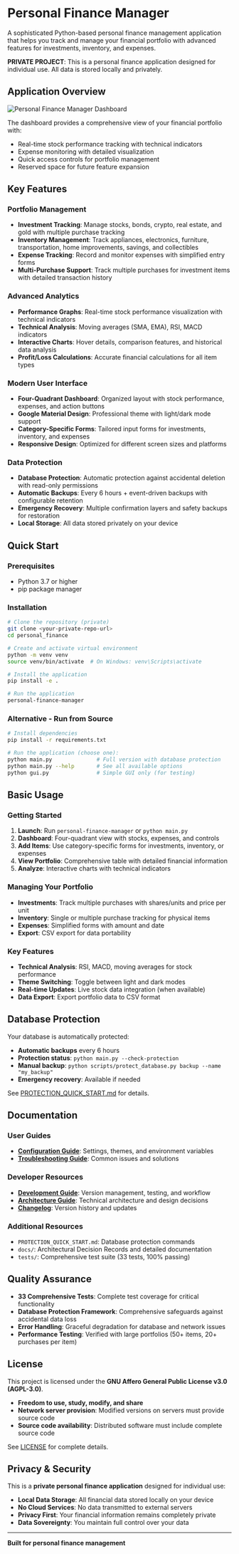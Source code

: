 # Personal Finance Manager

A sophisticated Python-based personal finance management application that helps you track and manage your financial portfolio with advanced features for investments, inventory, and expenses.

**PRIVATE PROJECT**: This is a personal finance application designed for individual use. All data is stored locally and privately.

## Application Overview
![Personal Finance Manager Dashboard](docs/images/dashboard_0.2.0.png)

The dashboard provides a comprehensive view of your financial portfolio with:
- Real-time stock performance tracking with technical indicators
- Expense monitoring with detailed visualization
- Quick access controls for portfolio management
- Reserved space for future feature expansion

## Key Features

### Portfolio Management
- **Investment Tracking**: Manage stocks, bonds, crypto, real estate, and gold with multiple purchase tracking
- **Inventory Management**: Track appliances, electronics, furniture, transportation, home improvements, savings, and collectibles
- **Expense Tracking**: Record and monitor expenses with simplified entry forms
- **Multi-Purchase Support**: Track multiple purchases for investment items with detailed transaction history

### Advanced Analytics
- **Performance Graphs**: Real-time stock performance visualization with technical indicators
- **Technical Analysis**: Moving averages (SMA, EMA), RSI, MACD indicators
- **Interactive Charts**: Hover details, comparison features, and historical data analysis
- **Profit/Loss Calculations**: Accurate financial calculations for all item types

### Modern User Interface
- **Four-Quadrant Dashboard**: Organized layout with stock performance, expenses, and action buttons
- **Google Material Design**: Professional theme with light/dark mode support
- **Category-Specific Forms**: Tailored input forms for investments, inventory, and expenses
- **Responsive Design**: Optimized for different screen sizes and platforms

### Data Protection
- **Database Protection**: Automatic protection against accidental deletion with read-only permissions
- **Automatic Backups**: Every 6 hours + event-driven backups with configurable retention
- **Emergency Recovery**: Multiple confirmation layers and safety backups for restoration
- **Local Storage**: All data stored privately on your device

## Quick Start

### Prerequisites
- Python 3.7 or higher
- pip package manager

### Installation
```bash
# Clone the repository (private)
git clone <your-private-repo-url>
cd personal_finance

# Create and activate virtual environment
python -m venv venv
source venv/bin/activate  # On Windows: venv\Scripts\activate

# Install the application
pip install -e .

# Run the application
personal-finance-manager
```

### Alternative - Run from Source
```bash
# Install dependencies
pip install -r requirements.txt

# Run the application (choose one):
python main.py              # Full version with database protection
python main.py --help       # See all available options
python gui.py               # Simple GUI only (for testing)
```

## Basic Usage

### Getting Started
1. **Launch**: Run `personal-finance-manager` or `python main.py`
2. **Dashboard**: Four-quadrant view with stocks, expenses, and controls
3. **Add Items**: Use category-specific forms for investments, inventory, or expenses
4. **View Portfolio**: Comprehensive table with detailed financial information
5. **Analyze**: Interactive charts with technical indicators

### Managing Your Portfolio
- **Investments**: Track multiple purchases with shares/units and price per unit
- **Inventory**: Single or multiple purchase tracking for physical items
- **Expenses**: Simplified forms with amount and date
- **Export**: CSV export for data portability

### Key Features
- **Technical Analysis**: RSI, MACD, moving averages for stock performance
- **Theme Switching**: Toggle between light and dark modes
- **Real-time Updates**: Live stock data integration (when available)
- **Data Export**: Export portfolio data to CSV format

## Database Protection

Your database is automatically protected:
- **Automatic backups** every 6 hours
- **Protection status**: `python main.py --check-protection`
- **Manual backup**: `python scripts/protect_database.py backup --name "my_backup"`
- **Emergency recovery**: Available if needed

See [PROTECTION_QUICK_START.md](PROTECTION_QUICK_START.md) for details.

## Documentation

### User Guides
- **[Configuration Guide](CONFIGURATION.md)**: Settings, themes, and environment variables
- **[Troubleshooting Guide](TROUBLESHOOTING.md)**: Common issues and solutions

### Developer Resources
- **[Development Guide](DEVELOPMENT.md)**: Version management, testing, and workflow
- **[Architecture Guide](ARCHITECTURE.md)**: Technical architecture and design decisions
- **[Changelog](CHANGELOG.md)**: Version history and updates

### Additional Resources
- `PROTECTION_QUICK_START.md`: Database protection commands
- `docs/`: Architectural Decision Records and detailed documentation
- `tests/`: Comprehensive test suite (33 tests, 100% passing)

## Quality Assurance
- **33 Comprehensive Tests**: Complete test coverage for critical functionality
- **Database Protection Framework**: Comprehensive safeguards against accidental data loss
- **Error Handling**: Graceful degradation for database and network issues
- **Performance Testing**: Verified with large portfolios (50+ items, 20+ purchases per item)

## License

This project is licensed under the **GNU Affero General Public License v3.0 (AGPL-3.0)**.

- **Freedom to use, study, modify, and share**
- **Network server provision**: Modified versions on servers must provide source code
- **Source code availability**: Distributed software must include complete source code

See [LICENSE](LICENSE) for complete details.

## Privacy & Security

This is a **private personal finance application** designed for individual use:
- **Local Data Storage**: All financial data stored locally on your device
- **No Cloud Services**: No data transmitted to external servers
- **Privacy First**: Your financial information remains completely private
- **Data Sovereignty**: You maintain full control over your data

---

**Built for personal finance management**
